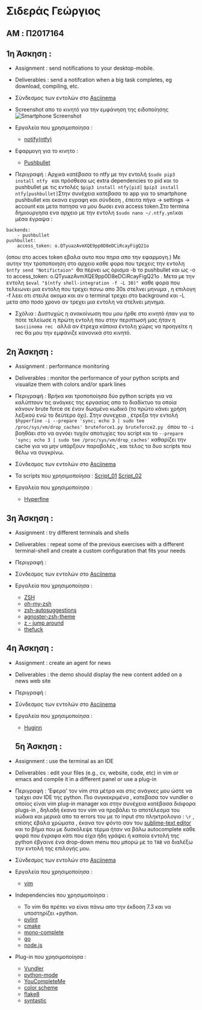 # Σιδεράς Γεώργιος

## AM : Π2017164

## 1η Άσκηση : 

* Assignment : send notifications to your desktop-mobile.

* Deliverables : send a notifcation when a big task completes, eg download, compiling, etc.  

* Σύνδεσμος των εντολών στο [Asciinema](https://asciinema.org/a/312457 "asciinema") 

* Screenshot απο το κινητό για την εμφάνηση της ειδοποίησης ![Smartphone Screenshot](https://snipboard.io/i6vKI5.jpg)

* Εργαλεία που χρησιμοποίησα :
    * [notify(ntfy)](https://github.com/dschep/ntfy/ "ntfy")

* Εφαρμογη για το κινητο : 

    * [Pushbullet](https://www.pushbullet.com "Pushbullet")

* Περιγραφή : Αρχικά κατέβασα το ntfy με την εντολή ```$sudo pip3 install ntfy ```
και πρόσθεσα ως extra dependencies το pid και το pushbullet με τις εντολές ```$pip3 install ntfy[pid]``` ```$pip3 install ntfy[pushbullet]```Στην συνέχεια κατεβασα το app για το smartphone pushbullet και εκανα εγραφη και σύνδεση , έπειτα πήγα -> settings -> account και μετα πατησα να μου δωσει ενα access token.Στο termina δημιουργησα ενα αρχειο με την εντολη 
```$sudo nano ~/.ntfy.yml```και μέσα έγραψα : 
```
backends:
    - pushbullet
pushbullet:
    access_token: o.QTyuazAvmXQE9pp0D8eDCiRcayFigQ21ο
 ```
(οπου στο acces token εβαλα αυτο που πηρα απο την εφαρμογη.)
Με αυτην την τροποποιηση στο αρχειο καθε φορα που τρεχεις την εντολη ```$ntfy send "Notifictaion" ```θα πέρνει ως όρισμα -b το pushbullet και ως -o το access_token: o.QTyuazAvmXQE9pp0D8eDCiRcayFigQ21ο . Μετα με την εντολη ```$eval "$(ntfy shell-integration -f -L 30)" ```καθε φορα που τελειωνει μια εντολη που τρεχει πανω απο 30s στελνει μηνυμα , η επιλογη -f λεει οτι στειλε ακομα και αν ο terminal τρεχει στο background και -L μετα απο ποσο χρονο αν τρεχει μια εντολη να στελνει μηνημα.

* Σχόλια : Δυστυχώς η ανακοίνωση που μου ήρθε στο κινητό ήταν για το πότε τελείωσε η πρώτη εντολή που στην περιπτωσή μας ήταν η ```$asciinema rec ``` αλλά αν έτρεχα κάποια έντολη χώρις να προηγείτε η rec θα μου την εμφάνιζε κανονικά στο κινητό.
## 2η Άσκηση : 

* Assignment : performance monitoring

* Deliverables : monitor the performance of your python scripts and visualize them with colors and/or spark lines   

* Περιγραφή : Βρήκα και τροποποίησα δύο python scripts για να καλύπτουν τις ανάγκες της εργασίας απο το διαδίκτυο τα οποία κάνουν brute force σε έναν δωσμένο κωδικό (το πρώτο κάνει χρήση λεξικού ενώ το δεύτερο όχι). Στην συνεχεια , έτρεξα την εντολή ```$hyperfine -i --prepare 'sync; echo 3 | sudo tee /proc/sys/vm/drop_caches' bruteforce1.py bruteforce2.py ```
όπου το ```-i``` βοηθάει στο να αγνόει τυχόν αποτυχίες του script και το ```--prepare 'sync; echo 3 | sudo tee /proc/sys/vm/drop_caches'``` καθαρίζει την cache για να μην υπάρξουν παραβολές , και τελος τα δυο scripts που θέλω να συγκρίνω.

* Σύνδεσμος των εντολών στο [Asciinema](https://asciinema.org/a/312537 "asciinema") 

* Τα scripts που χρησιμοποίησα : [Script_01](https://github.com/geosideras/My_ionio_university_repository/blob/master/Python_Scripts/bruteforce1.py) [Script_02](https://github.com/geosideras/My_ionio_university_repository/blob/master/Python_Scripts/bruteforce2.py)

* Εργαλεία που χρησιμοποίησα :
    * [Hyperfine](https://github.com/sharkdp/hyperfine "Hyperfine")
    

## 3η Άσκηση : 

* Assignment : try different terminals and shells

* Deliverables : repeat some of the previous exercises with a different terminal-shell and create a custom configuration that fits your needs   

* Περιγραφή : 

* Σύνδεσμος των εντολών στο [Asciinema](https://asciinema.org/a/312545 "asciinema") 

* Εργαλεία που χρησιμοποίησα :
    * [ZSH](https://github.com/ohmyzsh/ohmyzsh/wiki/Installing-ZSH "zsh")
    * [oh-my-zsh](https://github.com/ohmyzsh/ohmyzsh "ohmyzsh")
    * [zsh-autosuggestions](https://github.com/zsh-users/zsh-autosuggestions "autosuggestions")
    * [agnoster-zsh-theme](https://github.com/agnoster/agnoster-zsh-theme "agnoster")
    * [z - jump around](https://github.com/rupa/z "Z")
    * [thefuck](https://github.com/nvbn/thefuck "thefuck")
    
 ## 4η Άσκηση : 

* Assignment : create an agent for news

* Deliverables : the demo should display the new content added on a news web site 

* Περιγραφή : 

* Σύνδεσμος των εντολών στο [Asciinema](https://asciinema.org/a/312537 "asciinema") 

* Εργαλεία που χρησιμοποίησα :
    * [Huginn](https://github.com/huginn/huginn "huginn")
    
  ## 5η Άσκηση : 

* Assignment : use the terminal as an IDE

* Deliverables : edit your files (e.g., cv, website, code, etc) in vim or emacs and compile it in a different panel or use a plug-in

* Περιγραφή : 'Εφερα' τον vim στα μέτρα και στις ανάγκες μου ώστε να τρέχει σαν IDE της python. Πιο συγκεκριμένα , κατεβασα τον vundler ο οποίος είναι vim plug-in manager  και στην συνέχεια κατέβασα διάφορα plugs-in , δηλαδή έκανα τον vim να προβάλει το αποτέλεσμα του κώδικα και μερικά απο τα errors του με το input στο πληκτρολογιο :  ``` \r ``` , επίσης έβαλα χρώματα , έκανα τον φόντο σαν του [sublime-text editor](https://www.sublimetext.com/) και το βήμα που με δυσκόλεψε τέρμα ήταν να βάλω autocomplete κάθε φορά που έγραφα κάτι που είχα ήδη γράψει ή καποία εντολή της python έβγαινε ένα drop-down menu που μπορώ με το ```TAB``` να διαλέξω την εντολή της επιλογής μου.

* Σύνδεσμος των εντολών στο [Asciinema](https://asciinema.org/a/314130 "asciinema") 

* Εργαλεία που χρησιμοποίησα :
    * [vim](https://www.vim.org/ "vim")

* Independencies που χρησιμοποίησα :
    * Το vim θα πρέπει να είναι πάνω απο την έκδοση 7.3 και να υποστηρίζει +python.
    * [pylint](https://www.pylint.org/)
    * [cmake](https://cmake.org/)
    * [mono-complete](https://www.mono-project.com/docs/getting-started/install/linux/)
    * [go](https://golang.org/doc/install)
    * [node.js](https://nodejs.org/en/download/package-manager/)
    
* Plug-in που χρησιμοποίησα :
    * [Vundler](https://github.com/VundleVim/Vundle.vim )
    * [python-mode](https://github.com/python-mode/python-mode)
    * [YouCompleteMe](https://github.com/ycm-core/YouCompleteMe)
    * [color scheme](https://github.com/jnurmine/Zenburn)
    * [flake8](https://github.com/nvie/vim-flake8)
    * [syntastic](https://github.com/vim-syntastic/syntastic)





